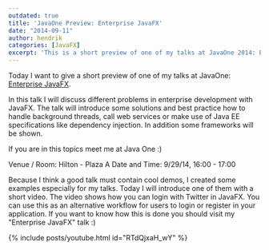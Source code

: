 ```yaml
---
outdated: true
title: 'JavaOne Preview: Enterprise JavaFX'
date: "2014-09-11"
author: hendrik
categories: [JavaFX]
excerpt: 'This is a short preview of one of my talks at JavaOne 2014: Enterprise JavaFX. In the talk I will discuss problems in enterprise development with JavaFX.'
---
```

Today I want to give a short preview of one of my talks at JavaOne: [Enterprise JavaFX](https://oracleus.activeevents.com/2014/connect/sessionDetail.ww?SESSION_ID=2341).

In this talk I will discuss different problems in enterprise development with JavaFX. The talk will introduce some solutions and best practice how to handle background threads, call web services or make use of Java EE specifications like dependency injection. In addition some frameworks will be shown.

If you are in this topics meet me at Java One :)

Venue / Room: Hilton - Plaza A
Date and Time: 9/29/14, 16:00 - 17:00

Because I think a good talk must contain cool demos, I created some examples especially for my talks. Today I will introduce one of them with a short video. The video shows how you can login with Twitter in JavaFX. You can use this as an alternative workflow for users to login or register in your application. If you want to know how this is done you should visit my "Enterprise JavaFX" talk :)

{% include posts/youtube.html id="RTdQjxaH_wY" %}
